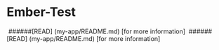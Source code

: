﻿# Ember-Test
﻿
﻿######[READ] (my-app/README.md) [for more information]
﻿
﻿######[READ] (my-app/README.md) [for more information]
